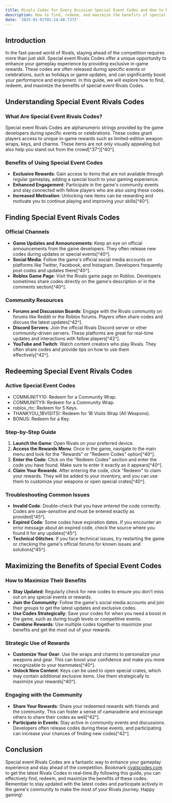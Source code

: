 ```yaml
---
title: Rivals Codes for Every Occasion Special Event Codes and How to Maximize Their Benefits
description: How to find, redeem, and maximize the benefits of special event Rivals Codes.
date: '2025-01-01T01:14:40.737Z'
---
```




## Introduction

In the fast-paced world of Rivals, staying ahead of the competition requires more than just skill. Special event Rivals Codes offer a unique opportunity to enhance your gameplay experience by providing exclusive in-game rewards. These codes are often released during specific events or celebrations, such as holidays or game updates, and can significantly boost your performance and enjoyment. In this guide, we will explore how to find, redeem, and maximize the benefits of special event Rivals Codes.

## Understanding Special Event Rivals Codes

### What Are Special Event Rivals Codes?

Special event Rivals Codes are alphanumeric strings provided by the game developers during specific events or celebrations. These codes grant players access to unique in-game rewards such as limited-edition weapon wraps, keys, and charms. These items are not only visually appealing but also help you stand out from the crowd[^37^][^40^].

### Benefits of Using Special Event Codes

- **Exclusive Rewards**: Gain access to items that are not available through regular gameplay, adding a special touch to your gaming experience.
- **Enhanced Engagement**: Participate in the game's community events and stay connected with fellow players who are also using these codes.
- **Increased Motivation**: Unlocking new items can be rewarding and motivate you to continue playing and improving your skills[^40^].

## Finding Special Event Rivals Codes

### Official Channels

- **Game Updates and Announcements**: Keep an eye on official announcements from the game developers. They often release new codes during updates or special events[^40^].
- **Social Media**: Follow the game's official social media accounts on platforms like Twitter, Facebook, and Instagram. Developers frequently post codes and updates there[^40^].
- **Roblox Game Page**: Visit the Rivals game page on Roblox. Developers sometimes share codes directly on the game's description or in the comments section[^40^].

### Community Resources

- **Forums and Discussion Boards**: Engage with the Rivals community on forums like Reddit or the Roblox forums. Players often share codes and discuss the latest updates[^42^].
- **Discord Servers**: Join the official Rivals Discord server or other community-driven servers. These platforms are great for real-time updates and interactions with fellow players[^42^].
- **YouTube and Twitch**: Watch content creators who play Rivals. They often share codes and provide tips on how to use them effectively[^42^].

## Redeeming Special Event Rivals Codes

### Active Special Event Codes
- COMMUNITY10: Redeem for a Community Wrap.
- COMMUNITY9: Redeem for a Community Wrap.
- roblox_rtc: Redeem for 5 Keys.
- THANKYOU_1BVISITS!: Redeem for 1B Visits Wrap (All Weapons).
- BONUS: Redeem for a Key.

### Step-by-Step Guide

1. **Launch the Game**: Open Rivals on your preferred device.
2. **Access the Rewards Menu**: Once in the game, navigate to the main menu and look for the "Rewards" or "Redeem Codes" option[^40^].
3. **Enter the Code**: Click on the "Redeem Codes" section and enter the code you have found. Make sure to enter it exactly as it appears[^40^].
4. **Claim Your Rewards**: After entering the code, click "Redeem" to claim your rewards. They will be added to your inventory, and you can use them to customize your weapons or open special crates[^40^].

### Troubleshooting Common Issues

- **Invalid Code**: Double-check that you have entered the code correctly. Codes are case-sensitive and must be entered exactly as provided[^45^].
- **Expired Code**: Some codes have expiration dates. If you encounter an error message about an expired code, check the source where you found it for any updates[^45^].
- **Technical Glitches**: If you face technical issues, try restarting the game or checking the game's official forums for known issues and solutions[^45^].

## Maximizing the Benefits of Special Event Codes

### How to Maximize Their Benefits
- **Stay Updated**: Regularly check for new codes to ensure you don't miss out on any special events or rewards.
- **Join the Community**: Follow the game's social media accounts and join their groups to get the latest updates and exclusive codes.
- **Use Codes Strategically**: Save your codes for when you need a boost in the game, such as during tough levels or competitive events.
- **Combine Rewards**: Use multiple codes together to maximize your benefits and get the most out of your rewards.

### Strategic Use of Rewards

- **Customize Your Gear**: Use the wraps and charms to personalize your weapons and gear. This can boost your confidence and make you more recognizable to your teammates[^40^].
- **Unlock New Content**: Keys can be used to open special crates, which may contain additional exclusive items. Use them strategically to maximize your rewards[^40^].

### Engaging with the Community

- **Share Your Rewards**: Share your redeemed rewards with friends and the community. This can foster a sense of camaraderie and encourage others to share their codes as well[^42^].
- **Participate in Events**: Stay active in community events and discussions. Developers often release codes during these events, and participating can increase your chances of finding new codes[^42^].

## Conclusion

Special event Rivals Codes are a fantastic way to enhance your gameplay experience and stay ahead of the competition. Bookmark [rivalscodes.com](https://rivalscodes.com) to get the latest Rivals Codes in real-time.By following this guide, you can effectively find, redeem, and maximize the benefits of these codes. Remember to stay updated with the latest codes and participate actively in the game's community to make the most of your Rivals journey. Happy gaming!